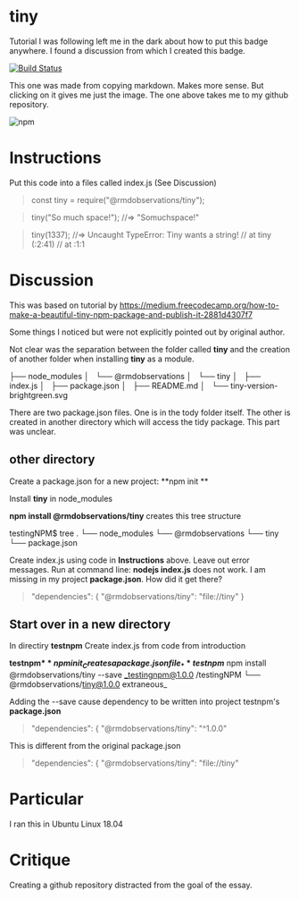 # tiny
Tutorial I was following left me in the dark about how to put this badge anywhere. I found a discussion from which I created this badge. 

[![Build Status](https://img.shields.io/npm/v/tiny.svg)](https://github.com/rmdobservations/tiny)

This one was made from copying markdown. Makes more sense. But clicking on it gives me just the image. The one above takes me to my github repository.

![npm](https://img.shields.io/npm/v/tiny.svg)

# Instructions
Put this code into a files called index.js (See Discussion)


>const tiny = require("@rmdobservations/tiny");

>tiny("So much space!");
>//=> "Somuchspace!"

>tiny(1337);
>//=> Uncaught TypeError: Tiny wants a string!
>//    at tiny (<anonymous>:2:41)
>//    at <anonymous>:1:1

# Discussion

This was based on tutorial by https://medium.freecodecamp.org/how-to-make-a-beautiful-tiny-npm-package-and-publish-it-2881d4307f7

Some things I noticed but were not explicitly pointed out by original author.

 

Not clear was the separation between the folder called **tiny** and the creation of another folder when
installing  **tiny** as a module. 

├── node_modules
│   └── @rmdobservations
│       └── tiny
│           ├── index.js
│           ├── package.json
│           ├── README.md
│           └── tiny-version-brightgreen.svg

There are two package.json files. One is in the tody folder itself. The other is created in another directory which will access the tidy package. This part was unclear.

## other directory
Create a package.json for a new project:
**npm init ** 

Install **tiny** in node_modules

**npm install @rmdobservations/tiny**
creates this tree structure

testingNPM$ tree
.
└── node_modules
    └── @rmdobservations
        └── tiny
            └── package.json

Create index.js using code in **Instructions** above. Leave out error messages. 
Run at command line: **nodejs index.js**
does not work. I am missing in my project **package.json**. How did it get there?

>"dependencies": {
>    "@rmdobservations/tiny": "file://tiny"
>  }

## Start over in a new directory

In directiry **testnpm** Create index.js from code from introduction

**testnpm$** npm init
_Creates a package.json file_
**testnpm$** npm install @rmdobservations/tiny --save
_testingnpm@1.0.0 /testingNPM
└── @rmdobservations/tiny@1.0.0  extraneous_

Adding the --save cause dependency to be written into project testnpm's **package.json**
 >"dependencies": {
  >  "@rmdobservations/tiny": "^1.0.0"

This is different from the original package.json
>"dependencies": {
>    "@rmdobservations/tiny": "file://tiny"


# Particular
I ran this in Ubuntu Linux 18.04

# Critique
Creating a github repository distracted from the goal of the essay.
